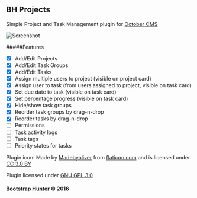 ## BH Projects

Simple Project and Task Management plugin for [October CMS](https://octobercms.com)

![Screenshot](https://dl.dropboxusercontent.com/u/5502949/bh_projects_screenshot.png)

#####Features
- [x] Add/Edit Projects
- [x] Add/Edit Task Groups
- [x] Add/Edit Tasks
- [x] Assign multiple users to project (visible on project card)
- [x] Assign user to task (from users assigned to project, visible on task card)
- [x] Set due date to task (visible on task card)
- [x] Set percentage progress (visible on task card)
- [x] Hide/show task groups
- [x] Reorder task groups by drag-n-drop
- [x] Reorder tasks by drag-n-drop
- [ ] Permissions
- [ ] Task activity logs
- [ ] Task tags
- [ ] Priority states for tasks

Plugin icon: Made by [Madebyoliver](http://www.flaticon.com/authors/madebyoliver) from [flaticon.com](http://www.flaticon.com) and is licensed under [CC 3.0 BY](http://creativecommons.org/licenses/by/3.0/)

Plugin licensed under [GNU GPL 3.0](https://www.gnu.org/licenses/gpl-3.0.html)

#### [Bootstrap Hunter](https://bootstrap-hunter.com) &copy; 2016
